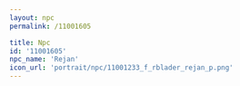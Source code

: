 ```yaml
---
layout: npc
permalink: /11001605

title: Npc
id: '11001605'
npc_name: 'Rejan'
icon_url: 'portrait/npc/11001233_f_rblader_rejan_p.png'
---
```

